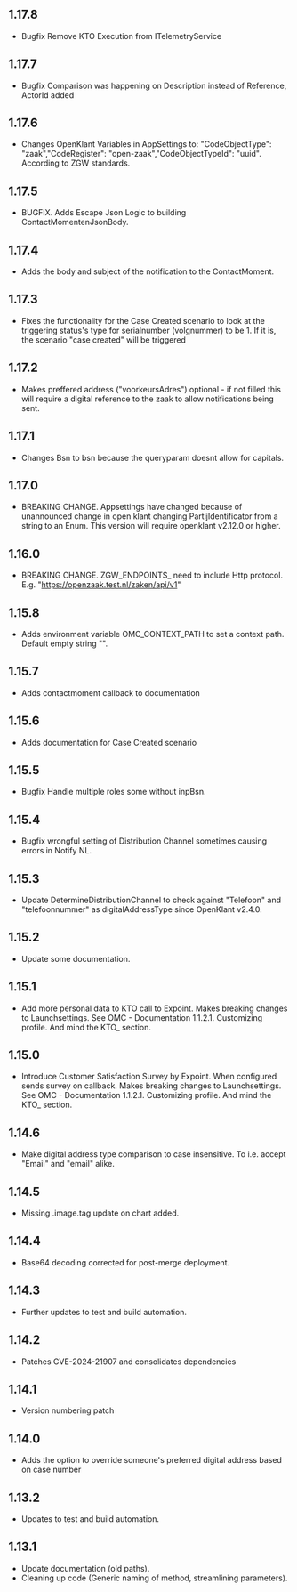 ## 1.17.8

* Bugfix Remove KTO Execution from ITelemetryService

## 1.17.7

* Bugfix Comparison was happening on Description instead of Reference, ActorId added

## 1.17.6

* Changes OpenKlant Variables in AppSettings to: "CodeObjectType": "zaak","CodeRegister": "open-zaak","CodeObjectTypeId": "uuid". According to ZGW standards.

## 1.17.5

* BUGFIX. Adds Escape Json Logic to building ContactMomentenJsonBody.

## 1.17.4

* Adds the body and subject of the notification to the ContactMoment.

## 1.17.3

* Fixes the functionality for the Case Created scenario to look at the triggering status's type for serialnumber (volgnummer) to be 1. If it is, the scenario "case created" will be triggered

## 1.17.2

* Makes preffered address ("voorkeursAdres") optional - if not filled this will require a digital reference to the zaak to allow notifications being sent.

## 1.17.1

* Changes Bsn to bsn because the queryparam doesnt allow for capitals.

## 1.17.0

* BREAKING CHANGE. Appsettings have changed because of unannounced change in open klant changing PartijIdentificator from a string to an Enum. This version will require openklant v2.12.0 or higher.

## 1.16.0

* BREAKING CHANGE. ZGW\_ENDPOINTS\_ need to include Http protocol. E.g. "https://openzaak.test.nl/zaken/api/v1"

## 1.15.8

* Adds environment variable OMC\_CONTEXT\_PATH to set a context path. Default empty string "".

## 1.15.7

* Adds contactmoment callback to documentation

## 1.15.6

* Adds documentation for Case Created scenario

## 1.15.5

* Bugfix Handle multiple roles some without inpBsn.

## 1.15.4

* Bugfix wrongful setting of Distribution Channel sometimes causing errors in Notify NL.

## 1.15.3

* Update DetermineDistributionChannel to check against "Telefoon" and "telefoonnummer" as digitalAddressType since OpenKlant v2.4.0.

## 1.15.2

* Update some documentation.

## 1.15.1

* Add more personal data to KTO call to Expoint. Makes breaking changes to Launchsettings.
  See OMC - Documentation 1.1.2.1. Customizing profile. And mind the KTO\_ section.

## 1.15.0

* Introduce Customer Satisfaction Survey by Expoint. When configured sends survey on callback. Makes breaking changes to Launchsettings.
  See OMC - Documentation 1.1.2.1. Customizing profile. And mind the KTO\_ section.

## 1.14.6

* Make digital address type comparison to case insensitive. To i.e. accept "Email" and "email" alike.

## 1.14.5

* Missing .image.tag update on chart added.

## 1.14.4

* Base64 decoding corrected for post-merge deployment.

## 1.14.3

* Further updates to test and build automation.

## 1.14.2

* Patches CVE-2024-21907 and consolidates dependencies

## 1.14.1

* Version numbering patch

## 1.14.0

* Adds the option to override someone's preferred digital address based on case number

## 1.13.2

* Updates to test and build automation.

## 1.13.1

* Update documentation (old paths).
* Cleaning up code (Generic naming of method, streamlining parameters).
